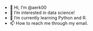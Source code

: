 - 👋 Hi, I’m @aerk00
- 👀 I’m interested in data science!
- 🌱 I’m currently learning Python and R.
- 📫 How to reach me through my email.

<!---
aerk00/aerk00 is a ✨ special ✨ repository because its `README.md` (this file) appears on your GitHub profile.
You can click the Preview link to take a look at your changes.
--->
